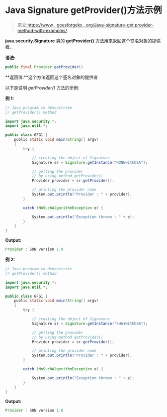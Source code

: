 # Java Signature getProvider()方法示例

> 原文:[https://www . geesforgeks . org/Java-signature-get provider-method-with-examples/](https://www.geeksforgeeks.org/java-signature-getprovider-method-with-examples/)

**java.security.Signature** 类的 **getProvider()** 方法用来返回这个签名对象的提供者。

**语法:**

```java
public final Provider getProvider()
```

**返回值:**这个方法返回这个签名对象的提供者

以下是说明 *getProvider()* 方法的示例:

**例 1:**

```java
// Java program to demonstrate
// getProvider() method

import java.security.*;
import java.util.*;

public class GFG1 {
    public static void main(String[] argv)
    {
        try {

            // creating the object of Signature
            Signature sr = Signature.getInstance("NONEwithDSA");

            // getting the provider
            // by using method getProvider()
            Provider provider = sr.getProvider();

            // printing the provider name
            System.out.println("Provider : " + provider);
        }

        catch (NoSuchAlgorithmException e) {

            System.out.println("Exception thrown : " + e);
        }
    }
}
```

**Output:**

```java
Provider : SUN version 1.8

```

**例 2:**

```java
// Java program to demonstrate
// getProvider() method

import java.security.*;
import java.util.*;

public class GFG1 {
    public static void main(String[] argv)
    {
        try {

            // creating the object of Signature
            Signature sr = Signature.getInstance("SHA1withDSA");

            // getting the provider
            // by using method getProvider()
            Provider provider = sr.getProvider();

            // printing the provider name
            System.out.println("Provider : " + provider);
        }

        catch (NoSuchAlgorithmException e) {

            System.out.println("Exception thrown : " + e);
        }
    }
}
```

**Output:**

```java
Provider : SUN version 1.8

```